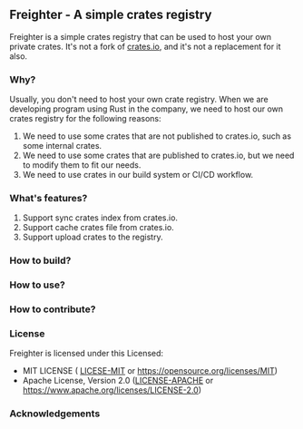 ## Freighter - A simple crates registry

Freighter is a simple crates registry that can be used to host your own private crates. It's not a fork of [crates.io](https://crates.io), and it's not a replacement for it also.

### Why?

Usually, you don't need to host your own crate registry. When we are developing program using Rust in the company, we need to host our own crates registry for the following reasons:

1. We need to use some crates that are not published to crates.io, such as some internal crates.
2. We need to use some crates that are published to crates.io, but we need to modify them to fit our needs.
3. We need to use crates in our build system or CI/CD workflow.

### What's features?

1. Support sync crates index from crates.io.
2. Support cache crates file from crates.io.
3. Support upload crates to the registry.

### How to build?

### How to use?

### How to contribute?

### License

Freighter is licensed under this Licensed:

* MIT LICENSE ( [LICESE-MIT](LICENSE-MIT) or https://opensource.org/licenses/MIT) 
* Apache License, Version 2.0 ([LICENSE-APACHE](LICENSE-APACHE) or https://www.apache.org/licenses/LICENSE-2.0)

### Acknowledgements